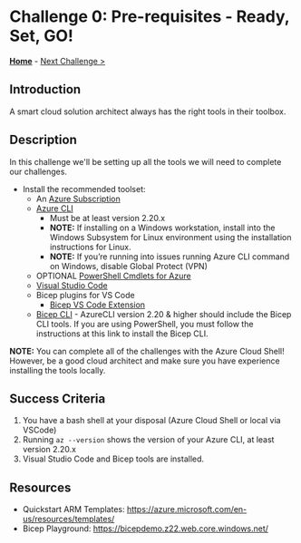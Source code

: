 # Challenge 0: Pre-requisites - Ready, Set, GO! 

**[Home](../README.md)** - [Next Challenge >](./Bicep-Challenge-01.md)

## Introduction

A smart cloud solution architect always has the right tools in their toolbox. 

## Description

In this challenge we'll be setting up all the tools we will need to complete our challenges.

- Install the recommended toolset:
  - An [Azure Subscription](https://azure.microsoft.com/en-us/free/)
  - [Azure CLI](https://docs.microsoft.com/en-us/cli/azure/install-azure-cli)
    - Must be at least version 2.20.x
    - **NOTE:** If installing on a Windows workstation, install into the Windows Subsystem for Linux environment using the installation instructions for Linux.
    - **NOTE:** If you’re running into issues running Azure CLI command on Windows, disable Global Protect (VPN)
  - OPTIONAL [PowerShell Cmdlets for Azure](https://docs.microsoft.com/en-us/powershell/azure/install-az-ps?view=azps-6.4.0)
  - [Visual Studio Code](https://code.visualstudio.com/)
  - Bicep plugins for VS Code
    - [Bicep VS Code Extension](https://marketplace.visualstudio.com/items?itemName=ms-azuretools.vscode-bicep)
   - [Bicep CLI](https://docs.microsoft.com/en-us/azure/azure-resource-manager/bicep/install) - AzureCLI version 2.20 & higher should include the Bicep CLI tools.  If you are using PowerShell, you must follow the instructions at this link to install the Bicep CLI.


**NOTE:** You can complete all of the challenges with the Azure Cloud Shell!  However, be a good cloud architect and make sure you have experience installing the tools locally.

## Success Criteria

1. You have a bash shell at your disposal (Azure Cloud Shell or local via VSCode)
2. Running `az --version` shows the version of your Azure CLI, at least version 2.20.x
3. Visual Studio Code and Bicep tools are installed.

## Resources

  -	Quickstart ARM Templates: https://azure.microsoft.com/en-us/resources/templates/
  -	Bicep Playground: https://bicepdemo.z22.web.core.windows.net/ 
